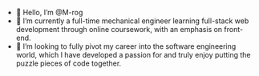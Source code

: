 - 👋 Hello, I’m @M-rog
- 🌱 I’m currently a full-time mechanical engineer learning full-stack web development through online coursework, with an emphasis on front-end. 
- 👀 I’m looking to fully pivot my career into the software engineering world, which I have developed a passion for and truly enjoy putting the puzzle pieces of code together. 


<!-- - 📫 I'm open to any helpful advice you may have to assist in learning to code or navigate this path. Feel free to message me! Have a good day and thank you for your time. -->

<!---
M-rog/M-rog is a ✨ special ✨ repository because its `README.md` (this file) appears on your GitHub profile.
You can click the Preview link to take a look at your changes.
--->
